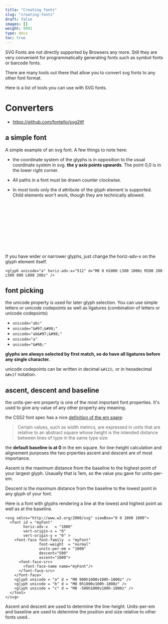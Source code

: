 ```yaml
---
title: "Creating fonts"
slug: "creating-fonts"
draft: false
images: []
weight: 9992
type: docs
toc: true
---
```


SVG Fonts are not directly supported by Browsers any more. Still they are very convenient for programmatically generating fonts such as symbol fonts or barcode fonts.

There are many tools out there that allow you to convert svg fonts to any other font format. 

Here is a list of tools you can use with SVG fonts.

# Converters

* https://github.com/fontello/svg2ttf


## a simple font
A simple example of an svg font. A few things to note here:

* the coordinate system of the glyphs is in opposition to the usual coordinate system in svg. **the y axis points upwards**. The point 0,0 is in the lower right corner.
* All paths in a font must be drawn counter clockwise.
* In most tools only the d attribute of the glyph element is supported. Child elements won't work, though they are technically allowed.


    <svg xmlns="http://www.w3.org/2000/svg">
      <font id = "myFont"
            horiz-adv-x   = "1000"
            vert-origin-x = "0"
            vert-origin-y = "0" >
        <font-face font-family  = "myFont"
                   font-weight  = "normal"
                   units-per-em = "1000">
          <font-face-src>
            <font-face-name name="myFont"/>
          </font-face-src>
        </font-face>`
        <glyph unicode="a" d="M0 0 H1000 L500 1000z M200 200 L500 800 L800 200z" />
        <glyph unicode="b" d="M0 0 H1000 L500 1000z M200 200 L500 800 L800 200z" />
      </font>
    </svg>

If you have wider or narrower glyphs, just change the horiz-adv-x on the glyph element itself.

    <glyph unicode="a" horiz-adv-x="512" d="M0 0 H1000 L500 1000z M200 200 L500 800 L800 200z" />
    
## font picking

the unicode property is used for later glyph selection. You can use simple letters or unicode codepoints as well as ligatures (combination of letters or unicode codepoints)

* `unicode="abc"`
* `unicode="&#97;&#98;"`
* `unicode="ab&#97;&#98;"`
* `unicode="a"`
* `unicode="&#98;"`

**glyphs are always selected by first match, so do have all ligatures before any single character.**

unicode codepoints can be written in decimal `&#123;` or in hexadecimal `&#x1f` notation.

## ascent, descent and baseline
the units-per-em property is one of the most important font properties. It's used to give any value of any other property any meaning. 

the CSS2 font spec has a nice [definition of the em sqare][1]:

> Certain values, such as width metrics, are expressed in units that are relative to an abstract square whose height is the intended distance between lines of type in the same type size

the **default baseline is at 0** in the em square. for line-height calculation and alignement purposes the two prperties ascent and descent are of most importance.

Ascent is the maximum distance from the baseline to the highest point of your largest glyph. Usaually that is 1em, so the value you gave for units-per-em.

Descent is the maximum distance from the baseline to the lowest point in any glyph of your font.

Here is a font with glyphs rendering a line at the lowest and highest point as well as at the baseline.

    <svg xmlns="http://www.w3.org/2000/svg" viewBox="0 0 1000 1000">
      <font id = "myFont"
            horiz-adv-x   = "1000"
            vert-origin-x = "0"
            vert-origin-y = "0" >
        <font-face font-family  = "myFont"
                   font-weight  = "normal"
                   units-per-em = "1000"
                   descent="500"
                   ascent="1000">
          <font-face-src>
            <font-face-name name="myFont"/>
          </font-face-src>
        </font-face>`
        <glyph unicode = "a" d = "M0 900h1000v100h-1000z" />
        <glyph unicode = "b" d = "M0 0h1000v100h-1000z" />
        <glyph unicode = "c" d = "M0 -500h1000v100h-1000z" />
      </font>
    </svg>

Ascent and descent are used to determine the line-height.
Units-per-em and baseline are used to determine the position and size relative to other fonts used.. 

  [1]: https://www.w3.org/TR/2008/REC-CSS2-20080411/fonts.html#emsq

